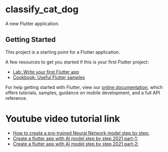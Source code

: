 # classify_cat_dog

A new Flutter application.

## Getting Started

This project is a starting point for a Flutter application.

A few resources to get you started if this is your first Flutter project:

- [Lab: Write your first Flutter app](https://flutter.dev/docs/get-started/codelab)
- [Cookbook: Useful Flutter samples](https://flutter.dev/docs/cookbook)

For help getting started with Flutter, view our
[online documentation](https://flutter.dev/docs), which offers tutorials,
samples, guidance on mobile development, and a full API reference.
# Youtube video tutorial link 

- [How to create a pre-trained Neural Network model  step by step:](https://youtu.be/jwaM_YyjMkM)
- [Create a flutter app with AI model step by step 2021 part-1:](https://youtu.be/E756NYb0Ppc)
- [Create a flutter app with AI model step by step 2021 part-2:](https://youtu.be/LB_SJlvk3Rg)

